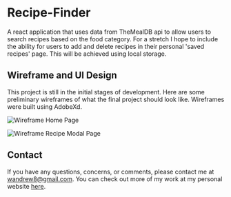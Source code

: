 # Recipe-Finder

A react application that uses data from TheMealDB api to allow users to search recipes based on the food category. For a stretch I hope to include the ability for users to add and delete recipes in their personal 'saved recipes' page. This will be achieved using local storage.

## Wireframe and UI Design
This project is still in the initial stages of development. Here are some preliminary wireframes of what the final project should look like. Wireframes were built using AdobeXd. 

![Wireframe Home Page](https://res.cloudinary.com/dcokaa0ia/image/upload/v1578684863/olafgo/category_nlbo3f.png)

![Wireframe Recipe Modal Page](https://res.cloudinary.com/dcokaa0ia/image/upload/v1578684935/recipe_foihp1.png)

## Contact

If you have any questions, concerns, or comments, please contact me at wandrew8@gmail.com. You can check out more of my work at my personal website [here](http://andrewjohnweiss.com).